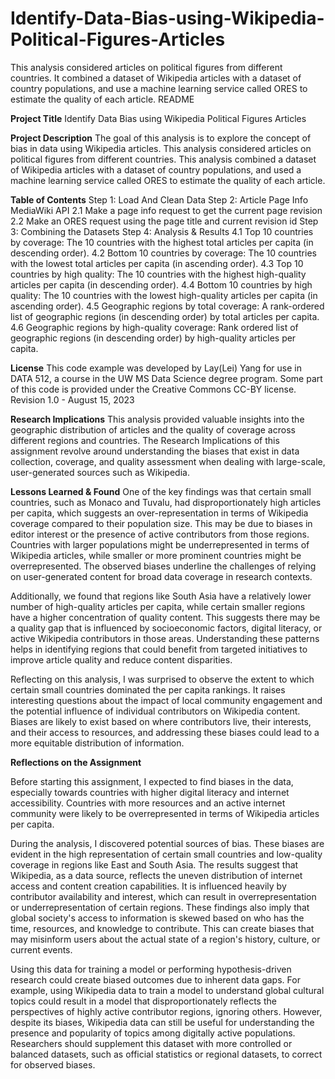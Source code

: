 # Identify-Data-Bias-using-Wikipedia-Political-Figures-Articles
This analysis considered articles on political figures from different countries. It combined a dataset of Wikipedia articles with a dataset of country populations, and use a machine learning service called ORES to estimate the quality of each article.
README

****Project Title****
Identify Data Bias using Wikipedia Political Figures Articles

****Project Description****
The goal of this analysis is to explore the concept of bias in data using Wikipedia articles. This analysis considered articles on political figures from different countries. This analysis combined a dataset of Wikipedia articles with a dataset of country populations, and used a machine learning service called ORES to estimate the quality of each article.

****Table of Contents****
Step 1: Load And Clean Data
Step 2: Article Page Info MediaWiki API
	2.1 Make a page info request to get the current page revision
	2.2 Make an ORES request using the page title and current revision id
Step 3: Combining the Datasets
Step 4: Analysis & Results
	4.1 Top 10 countries by coverage: The 10 countries with the highest total articles per capita (in descending order).
	4.2 Bottom 10 countries by coverage: The 10 countries with the lowest total articles per capita (in ascending order).
	4.3 Top 10 countries by high quality: The 10 countries with the highest high-quality articles per capita (in descending order).
	4.4 Bottom 10 countries by high quality: The 10 countries with the lowest high-quality articles per capita (in ascending order).
	4.5 Geographic regions by total coverage: A rank-ordered list of geographic regions (in descending order) by total articles per capita.
	4.6 Geographic regions by high-quality coverage: Rank ordered list of geographic regions (in descending order) by high-quality articles per capita.

****License****
This code example was developed by Lay(Lei) Yang for use in DATA 512, a course in the UW MS Data Science degree program. Some part of this code is provided under the Creative Commons CC-BY license. Revision 1.0 - August 15, 2023

****Research Implications****
This analysis provided valuable insights into the geographic distribution of articles and the quality of coverage across different regions and countries. The Research Implications of this assignment revolve around understanding the biases that exist in data collection, coverage, and quality assessment when dealing with large-scale, user-generated sources such as Wikipedia. 

****Lessons Learned & Found****
One of the key findings was that certain small countries, such as Monaco and Tuvalu, had disproportionately high articles per capita, which suggests an over-representation in terms of Wikipedia coverage compared to their population size. This may be due to biases in editor interest or the presence of active contributors from those regions. Countries with larger populations might be underrepresented in terms of Wikipedia articles, while smaller or more prominent countries might be overrepresented. The observed biases underline the challenges of relying on user-generated content for broad data coverage in research contexts.

Additionally, we found that regions like South Asia have a relatively lower number of high-quality articles per capita, while certain smaller regions have a higher concentration of quality content. This suggests there may be a quality gap that is influenced by socioeconomic factors, digital literacy, or active Wikipedia contributors in those areas. Understanding these patterns helps in identifying regions that could benefit from targeted initiatives to improve article quality and reduce content disparities.

Reflecting on this analysis, I was surprised to observe the extent to which certain small countries dominated the per capita rankings. It raises interesting questions about the impact of local community engagement and the potential influence of individual contributors on Wikipedia content. Biases are likely to exist based on where contributors live, their interests, and their access to resources, and addressing these biases could lead to a more equitable distribution of information.

****Reflections on the Assignment****

Before starting this assignment, I expected to find biases in the data, especially towards countries with higher digital literacy and internet accessibility. Countries with more resources and an active internet community were likely to be overrepresented in terms of Wikipedia articles per capita.

During the analysis, I discovered potential sources of bias. These biases are evident in the high representation of certain small countries and low-quality coverage in regions like East and South Asia. The results suggest that Wikipedia, as a data source, reflects the uneven distribution of internet access and content creation capabilities. It is influenced heavily by contributor availability and interest, which can result in overrepresentation or underrepresentation of certain regions. These findings also imply that global society's access to information is skewed based on who has the time, resources, and knowledge to contribute. This can create biases that may misinform users about the actual state of a region's history, culture, or current events.

Using this data for training a model or performing hypothesis-driven research could create biased outcomes due to inherent data gaps. For example, using Wikipedia data to train a model to understand global cultural topics could result in a model that disproportionately reflects the perspectives of highly active contributor regions, ignoring others. However, despite its biases, Wikipedia data can still be useful for understanding the presence and popularity of topics among digitally active populations. Researchers should supplement this dataset with more controlled or balanced datasets, such as official statistics or regional datasets, to correct for observed biases.
